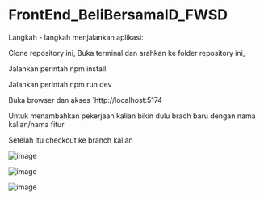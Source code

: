 # FrontEnd_BeliBersamaID_FWSD
Langkah - langkah menjalankan aplikasi:

Clone repository ini,
Buka terminal dan arahkan ke folder repository ini,

Jalankan perintah npm install

Jalankan perintah npm run dev

Buka browser dan akses `http://localhost:5174

Untuk menambahkan pekerjaan kalian bikin dulu brach baru dengan nama kalian/nama fitur

Setelah itu checkout ke branch kalian


![image](https://github.com/zcdanny/FrontEnd_BeliBersamaID_FWSD/assets/100658079/4b450661-efa5-4753-b3d6-a5cae0bcbed2)

![image](https://github.com/zcdanny/FrontEnd_BeliBersamaID_FWSD/assets/100658079/e3d9f2b5-231d-4c7c-9d5e-6d3d26f31c93)

![image](https://github.com/zcdanny/FrontEnd_BeliBersamaID_FWSD/assets/100658079/719e2e6e-c401-4cd9-95d6-7ab3ef36b5c5)


